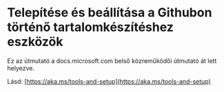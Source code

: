 # <a name="install-and-set-up-tools-for-authoring-in-github"></a>Telepítése és beállítása a Githubon történő tartalomkészítéshez eszközök

Ez az útmutató a docs.microsoft.com belső közreműködői útmutató át lett helyezve.

Lásd: [https://aka.ms/tools-and-setup](https://aka.ms/tools-and-setup)
